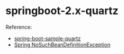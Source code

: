 # springboot-2.x-quartz

Reference:
* [spring-boot-sample-quartz](https://github.com/spring-projects/spring-boot/tree/master/spring-boot-samples/spring-boot-sample-quartz)
* [Spring NoSuchBeanDefinitionException](https://www.baeldung.com/spring-nosuchbeandefinitionexception)
